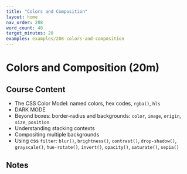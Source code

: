 ```yaml
---
title: "Colors and Composition"
layout: home
nav_order: 208
word_count: 48
target_minutes: 20
examples: examples/208-colors-and-composition
---
```

# Colors and Composition (20m)

## Course Content

- The CSS Color Model:  named colors, hex codes, `rgba()`, `hls`
- DARK MODE
- Beyond boxes: border-radius and backgrounds: `color`, `image`, `origin`, `size`, `position`
- Understanding stacking contexts
- Compositing multiple backgrounds
- Using css `filter`: `blur()`, `brightness()`, `contrast()`, `drop-shadow()`, `grayscale()`, `hue-rotate()`, `invert()`, `opacity()`, `saturate()`, `sepia()`

## Notes













